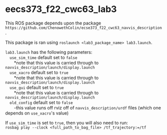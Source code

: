 # eecs373_f22_cwc63_lab3

This ROS package depends upon the package `https://github.com/ChenowethColin/ecse373_f22_cwc63_navvis_description`.

This package is ran using `roslaunch <lab3_package_name> lab3.launch`.

`lab3.launch` has the following parameters:
<br>
&emsp;`use_sim_time` default set to `false`
<br>
&emsp;&emsp;*note that this value is carried through to `navvis_description/launch/display.launch`
<br>
&emsp;`use_xacro` default set to `true`
<br>
&emsp;&emsp;*note that this value is carried through to `navvis_description/launch/display.launch`
<br>
&emsp;`use_gui` default set to `true`
<br>
&emsp;&emsp;*note that this value is carried through to `navvis_description/launch/display.launch`
<br>
&emsp;`old_config` default set to `false`
<br>
&emsp;&emsp;-this value runs off rviz off of `navvis_description/urdf` files (which one depends on `use_xacro`'s value)

If `use_sim_time` is set to `true`, then you will also need to run:
<br>
`rosbag play --clock <full_path_to_bag_file> /tf_trajectory:=/tf`
